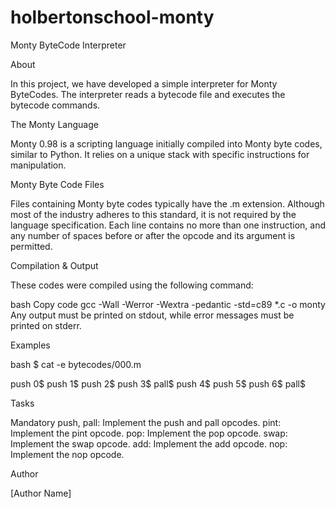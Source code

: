 # holbertonschool-monty
Monty ByteCode Interpreter

About

In this project, we have developed a simple interpreter for Monty ByteCodes. The interpreter reads a bytecode file and executes the bytecode commands.

The Monty Language

Monty 0.98 is a scripting language initially compiled into Monty byte codes, similar to Python. It relies on a unique stack with specific instructions for manipulation.

Monty Byte Code Files

Files containing Monty byte codes typically have the .m extension. Although most of the industry adheres to this standard, it is not required by the language specification. Each line contains no more than one instruction, and any number of spaces before or after the opcode and its argument is permitted.

Compilation & Output

These codes were compiled using the following command:

bash
Copy code
gcc -Wall -Werror -Wextra -pedantic -std=c89 *.c -o monty
Any output must be printed on stdout, while error messages must be printed on stderr.

Examples

bash
$ cat -e bytecodes/000.m

push 0$
push 1$
push 2$
push 3$
pall$
push 4$
push 5$
push 6$
pall$

Tasks

Mandatory
push, pall: Implement the push and pall opcodes.
pint: Implement the pint opcode.
pop: Implement the pop opcode.
swap: Implement the swap opcode.
add: Implement the add opcode.
nop: Implement the nop opcode.

Author

[Author Name] 

